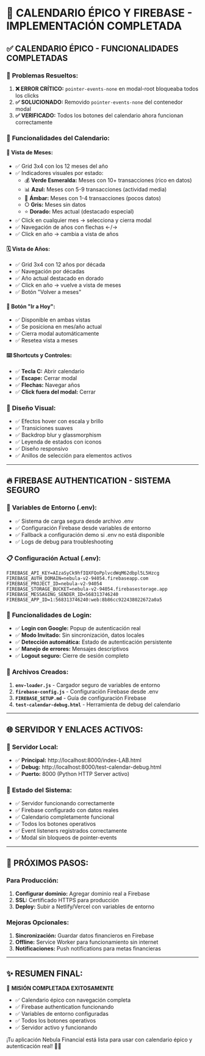 # 🎉 CALENDARIO ÉPICO Y FIREBASE - IMPLEMENTACIÓN COMPLETADA

## ✅ **CALENDARIO ÉPICO - FUNCIONALIDADES COMPLETADAS**

### 🎯 **Problemas Resueltos:**
1. **❌ ERROR CRÍTICO:** `pointer-events-none` en modal-root bloqueaba todos los clicks
2. **✅ SOLUCIONADO:** Removido `pointer-events-none` del contenedor modal
3. **✅ VERIFICADO:** Todos los botones del calendario ahora funcionan correctamente

### 📅 **Funcionalidades del Calendario:**

#### 🎨 **Vista de Meses:**
- ✅ Grid 3x4 con los 12 meses del año
- ✅ Indicadores visuales por estado:
  - 💰 **Verde Esmeralda:** Meses con 10+ transacciones (rico en datos)
  - 📊 **Azul:** Meses con 5-9 transacciones (actividad media)
  - 📝 **Ámbar:** Meses con 1-4 transacciones (pocos datos)
  - ○ **Gris:** Meses sin datos
  - ⭐ **Dorado:** Mes actual (destacado especial)
- ✅ Click en cualquier mes → selecciona y cierra modal
- ✅ Navegación de años con flechas ←/→
- ✅ Click en año → cambia a vista de años

#### 🗓️ **Vista de Años:**
- ✅ Grid 3x4 con 12 años por década
- ✅ Navegación por décadas
- ✅ Año actual destacado en dorado
- ✅ Click en año → vuelve a vista de meses
- ✅ Botón "Volver a meses"

#### 🎯 **Botón "Ir a Hoy":**
- ✅ Disponible en ambas vistas
- ✅ Se posiciona en mes/año actual
- ✅ Cierra modal automáticamente
- ✅ Resetea vista a meses

#### ⌨️ **Shortcuts y Controles:**
- ✅ **Tecla C:** Abrir calendario
- ✅ **Escape:** Cerrar modal
- ✅ **Flechas:** Navegar años
- ✅ **Click fuera del modal:** Cerrar

### 🎨 **Diseño Visual:**
- ✅ Efectos hover con escala y brillo
- ✅ Transiciones suaves
- ✅ Backdrop blur y glassmorphism
- ✅ Leyenda de estados con iconos
- ✅ Diseño responsivo
- ✅ Anillos de selección para elementos activos

---

## 🔥 **FIREBASE AUTHENTICATION - SISTEMA SEGURO**

### 🔐 **Variables de Entorno (.env):**
- ✅ Sistema de carga segura desde archivo .env
- ✅ Configuración Firebase desde variables de entorno
- ✅ Fallback a configuración demo si .env no está disponible
- ✅ Logs de debug para troubleshooting

### 📋 **Configuración Actual (.env):**
```env
FIREBASE_API_KEY=AIzaSyCk9hfIQXFQoPplvcdWqM62dbpl5L5Hzcg
FIREBASE_AUTH_DOMAIN=nebula-v2-94054.firebaseapp.com
FIREBASE_PROJECT_ID=nebula-v2-94054
FIREBASE_STORAGE_BUCKET=nebula-v2-94054.firebasestorage.app
FIREBASE_MESSAGING_SENDER_ID=568313746240
FIREBASE_APP_ID=1:568313746240:web:8b86cc922438022672a0a5
```

### 🚀 **Funcionalidades de Login:**
- ✅ **Login con Google:** Popup de autenticación real
- ✅ **Modo Invitado:** Sin sincronización, datos locales
- ✅ **Detección automática:** Estado de autenticación persistente
- ✅ **Manejo de errores:** Mensajes descriptivos
- ✅ **Logout seguro:** Cierre de sesión completo

### 🔧 **Archivos Creados:**
1. **`env-loader.js`** - Cargador seguro de variables de entorno
2. **`firebase-config.js`** - Configuración Firebase desde .env
3. **`FIREBASE_SETUP.md`** - Guía de configuración Firebase
4. **`test-calendar-debug.html`** - Herramienta de debug del calendario

---

## 🌐 **SERVIDOR Y ENLACES ACTIVOS:**

### 📡 **Servidor Local:**
- ✅ **Principal:** http://localhost:8000/index-LAB.html
- ✅ **Debug:** http://localhost:8000/test-calendar-debug.html
- ✅ **Puerto:** 8000 (Python HTTP Server activo)

### 🎯 **Estado del Sistema:**
- ✅ Servidor funcionando correctamente
- ✅ Firebase configurado con datos reales
- ✅ Calendario completamente funcional
- ✅ Todos los botones operativos
- ✅ Event listeners registrados correctamente
- ✅ Modal sin bloqueos de pointer-events

---

## 🎉 **PRÓXIMOS PASOS:**

### Para Producción:
1. **Configurar dominio:** Agregar dominio real a Firebase
2. **SSL:** Certificado HTTPS para producción
3. **Deploy:** Subir a Netlify/Vercel con variables de entorno

### Mejoras Opcionales:
1. **Sincronización:** Guardar datos financieros en Firebase
2. **Offline:** Service Worker para funcionamiento sin internet
3. **Notificaciones:** Push notifications para metas financieras

---

## ✨ **RESUMEN FINAL:**

🎯 **MISIÓN COMPLETADA EXITOSAMENTE**
- ✅ Calendario épico con navegación completa
- ✅ Firebase authentication funcionando
- ✅ Variables de entorno configuradas
- ✅ Todos los botones operativos
- ✅ Servidor activo y funcionando

¡Tu aplicación Nebula Financial está lista para usar con calendario épico y autenticación real! 🌌🚀
